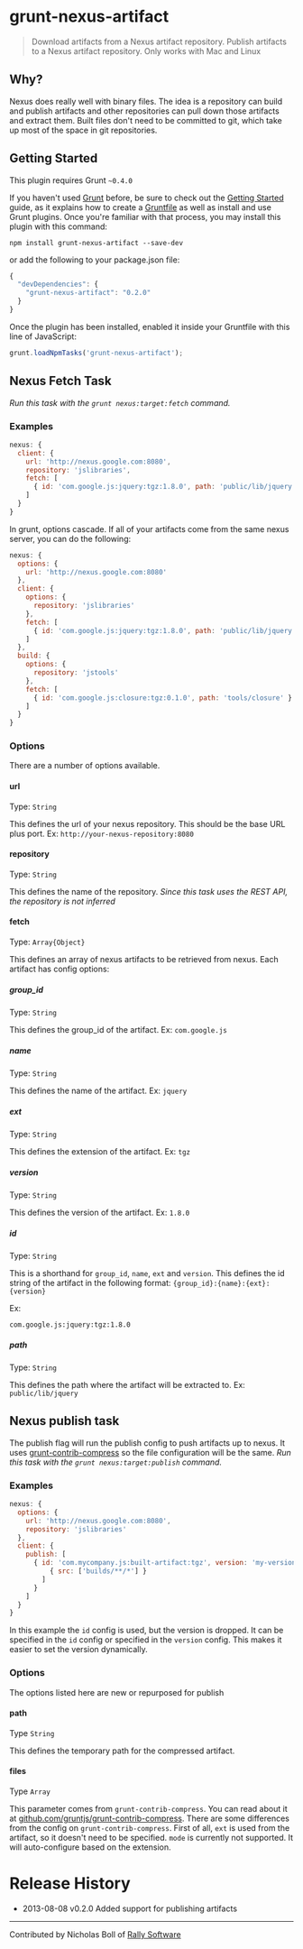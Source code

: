 # grunt-nexus-artifact

> Download artifacts from a Nexus artifact repository.
> Publish artifacts to a Nexus artifact repository.
> Only works with Mac and Linux

## Why?
Nexus does really well with binary files. The idea is a repository can build and publish artifacts and other repositories can pull down those artifacts and extract them. Built files don't need to be committed to git, which take up most of the space in git repositories.

## Getting Started
This plugin requires Grunt `~0.4.0`

If you haven't used [Grunt](http://gruntjs.com/) before, be sure to check out the [Getting Started](http://gruntjs.com/getting-started) guide, as it explains how to create a [Gruntfile](http://gruntjs.com/sample-gruntfile) as well as install and use Grunt plugins. Once you're familiar with that process, you may install this plugin with this command:

```shell
npm install grunt-nexus-artifact --save-dev
```

or add the following to your package.json file:
```js
{
  "devDependencies": {
    "grunt-nexus-artifact": "0.2.0"
  }
}
```

Once the plugin has been installed, enabled it inside your Gruntfile with this line of JavaScript:

```js
grunt.loadNpmTasks('grunt-nexus-artifact');
```

## Nexus Fetch Task
_Run this task with the `grunt nexus:target:fetch` command._

### Examples
```js
nexus: {
  client: {
    url: 'http://nexus.google.com:8080',
    repository: 'jslibraries',
    fetch: [
      { id: 'com.google.js:jquery:tgz:1.8.0', path: 'public/lib/jquery' }
    ]
  }
}
```

In grunt, options cascade. If all of your artifacts come from the same nexus server, you can do the following:
```js
nexus: {
  options: {
    url: 'http://nexus.google.com:8080'
  },
  client: {
    options: {
      repository: 'jslibraries'
    },
    fetch: [
      { id: 'com.google.js:jquery:tgz:1.8.0', path: 'public/lib/jquery' }
    ]
  },
  build: {
    options: {
      repository: 'jstools'
    },
    fetch: [
      { id: 'com.google.js:closure:tgz:0.1.0', path: 'tools/closure' }
    ]
  }
}
```


### Options

There are a number of options available.

#### url
Type: `String`

This defines the url of your nexus repository. This should be the base URL plus port. Ex: `http://your-nexus-repository:8080`

#### repository
Type: `String`

This defines the name of the repository. _Since this task uses the REST API, the repository is not inferred_

#### fetch
Type: `Array{Object}`

This defines an array of nexus artifacts to be retrieved from nexus. Each artifact has config options:

##### group_id
Type: `String`

This defines the group_id of the artifact. Ex: `com.google.js`

##### name
Type: `String`

This defines the name of the artifact. Ex: `jquery`

##### ext
Type: `String`

This defines the extension of the artifact. Ex: `tgz`

##### version
Type: `String`

This defines the version of the artifact. Ex: `1.8.0`

##### id
Type: `String`

This is a shorthand for `group_id`, `name`, `ext` and `version`. This defines the id string of the artifact in the following format:
```{group_id}:{name}:{ext}:{version}```

Ex:
```
com.google.js:jquery:tgz:1.8.0
```

##### path
Type: `String`

This defines the path where the artifact will be extracted to. Ex: `public/lib/jquery`

## Nexus publish task
The publish flag will run the publish config to push artifacts up to nexus. It uses [grunt-contrib-compress](https://github.com/gruntjs/grunt-contrib-compress) so the file configuration will be the same.
_Run this task with the `grunt nexus:target:publish` command._

### Examples
```js
nexus: {
  options: {
    url: 'http://nexus.google.com:8080',
    repository: 'jslibraries'
  },
  client: {
    publish: [
      { id: 'com.mycompany.js:built-artifact:tgz', version: 'my-version', path: 'dist/', files: [
          { src: ['builds/**/*'] }
        ]
      }
    ]
  }
}
```

In this example the `id` config is used, but the version is dropped. It can be specified in the `id` config or specified in the `version` config. This makes it easier to set the version dynamically.

### Options

The options listed here are new or repurposed for publish

#### path
Type `String`

This defines the temporary path for the compressed artifact.

#### files
Type `Array`

This parameter comes from `grunt-contrib-compress`. You can read about it at [github.com/gruntjs/grunt-contrib-compress](https://github.com/gruntjs/grunt-contrib-compress).
There are some differences from the config on `grunt-contrib-compress`. First of all, `ext` is used from the artifact, so it doesn't need to be specified. `mode` is currently not supported. It will auto-configure based on the extension.

# Release History
* 2013-08-08  v0.2.0  Added support for publishing artifacts

----

Contributed by Nicholas Boll of [Rally Software](http://rallysoftware.com)
